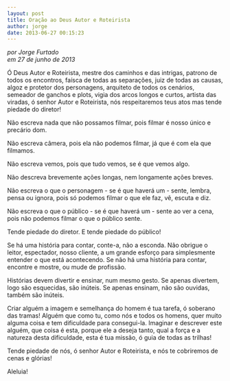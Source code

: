 ```yaml
---
layout: post
title: Oração ao Deus Autor e Roteirista
author: jorge
date: 2013-06-27 00:15:23
---
```

*por Jorge Furtado*\
*em 27 de junho de 2013*

Ó Deus Autor e Roteirista, mestre dos caminhos e das intrigas, patrono de todos os encontros, faísca de todas as separações, juiz de todas as causas, algoz e protetor dos personagens, arquiteto de todos os cenários, semeador de ganchos e plots, vigia dos arcos longos e curtos, artista das viradas, ó senhor Autor e Roteirista, nós respeitaremos teus atos mas tende piedade do diretor!

Não escreva nada que não possamos filmar, pois filmar é nosso único e precário dom.

Não escreva câmera, pois ela não podemos filmar, já que é com ela que filmamos.

Não escreva vemos, pois que tudo vemos, se é que vemos algo.

Não descreva brevemente ações longas, nem longamente ações breves.

Não escreva o que o personagem - se é que haverá um - sente, lembra, pensa ou ignora, pois só podemos filmar o que ele faz, vê, escuta e diz.

Não escreva o que o público - se é que haverá um - sente ao ver a cena, pois não podemos filmar o que o público sente.

Tende piedade do diretor. E tende piedade do público!

Se há uma história para contar, conte-a, não a esconda. Não obrigue o leitor, espectador, nosso cliente, a um grande esforço para simplesmente entender o que está acontecendo. Se não há uma história para contar, encontre e mostre, ou mude de profissão.

Histórias devem divertir e ensinar, num mesmo gesto. Se apenas divertem, logo são esquecidas, são inúteis. Se apenas ensinam, não são ouvidas, também são inúteis.

Criar alguém a imagem e semelhança do homem é tua tarefa, ó soberano das tramas! Alguém que como tu, como nós e todos os homens, quer muito alguma coisa e tem dificuldade para consegui-la. Imaginar e descrever este alguém, que coisa é esta, porque ele a deseja tanto, qual a força e a natureza desta dificuldade, esta é tua missão, ó guia de todas as trilhas!

Tende piedade de nós, ó senhor Autor e Roteirista, e nós te cobriremos de cenas e glórias!

Aleluia!